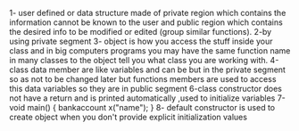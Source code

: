 1- user defined or data structure made of private region which contains the information cannot be known to the user and public region which contains the desired info to be modified or edited (group similar functions).
2-by using private segment
3- object is how you access the stuff inside your class and in big computers programs you may have the same function name in many classes to the object tell you what class you are working with.
4-class data member are like variables and can be but in the private segment so as not to be changed later but functions members are used to access this data variables so they are in public segment
6-class constructor does not have a return and is printed automatically ,used to initialize variables
7-void main()
{
	bankaccount x("name");
}
8- default constructor is used to create object when you don't provide explicit initialization values

